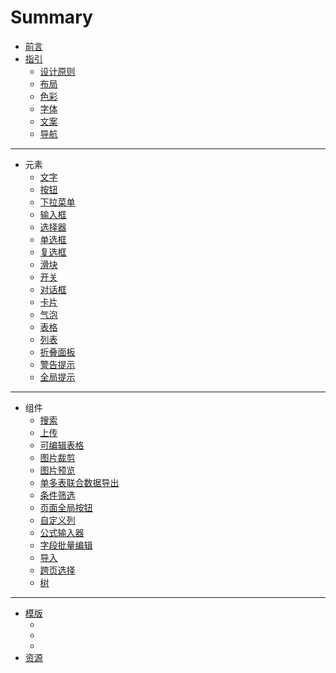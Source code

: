 # Summary

* [前言](README.md)
* [指引](Guideline.md)
    * [设计原则](Principle.md)
    * [布局](Guideline/Layouts.md)
    * [色彩](Guideline/Color.md)
    * [字体](Guideline/Font.md)
    * [文案](Copy.md)
    * [导航](Guideline/Navigation.md)

---

* 元素
    * [文字](Elements/Typography.md)
    * [按钮](Elements/Button.md)
    * [下拉菜单](Dropdown.md)
    * [输入框](Input.md)
    * [选择器](Navigation.md)
    * [单选框](Radio.md)
    * [复选框](Checkbox.md)
    * [滑块](Slider.md)
    * [开关](Switch.md)
    * [对话框](Dialog.md) 
    * [卡片](Card.md)
    * [气泡](Purp.md)
    * [表格](Table.md)
    * [列表](List.md)
    * [折叠面板](Collapse.md)
    * [警告提示](Collapse.md)
    * [全局提示](Message.md)

---

* 组件
    * [搜索](Search.md)
    * [上传](Updown.md)
    * [可编辑表格](EditTable.md)
    * [图片裁剪](Input.md)
    * [图片预览](Navigation.md)
    * [单多表联合数据导出](Radio.md)
    * [条件筛选](Checkbox.md)
    * [页面全局按钮](Slider.md)
    * [自定义列](Switch.md)
    * [公式输入器](Dialog.md)
    * [字段批量编辑](Card.md)
    * [导入](Card.md)
    * [跨页选择](Card.md)
    * [树](Components/Tree.md)

---

* [模版](Template.md)
    * [](Dictionary.md)
    * [](Auditing.md)
    * [](CustomReports.md)
* [资源](Resources.md)
